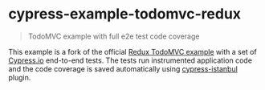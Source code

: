 # cypress-example-todomvc-redux
> TodoMVC example with full e2e test code coverage

This example is a fork of the official [Redux TodoMVC example](https://github.com/reduxjs/redux/tree/master/examples/todomvc) with a set of [Cypress.io](https://www.cypress.io) end-to-end tests. The tests run instrumented application code and the code coverage is saved automatically using [cypress-istanbul](https://github.com/cypress-io/cypress-istanbul) plugin.
